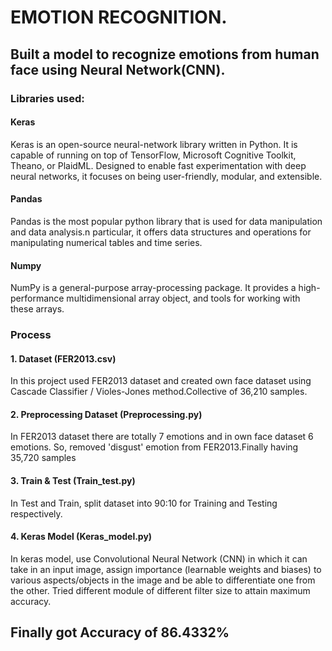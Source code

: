 # EMOTION RECOGNITION.
## Built a model to recognize emotions from human face using Neural Network(CNN). 

### Libraries used:
#### Keras
   Keras is an open-source neural-network library written in Python. It is capable of running on top of TensorFlow, Microsoft Cognitive 
   Toolkit, Theano, or PlaidML. Designed to enable fast experimentation with deep neural networks, it focuses on being user-friendly, 
   modular, and extensible.
   
#### Pandas
   Pandas is the most popular python library that is used for data manipulation and data analysis.n particular, it offers data structures 
   and operations for manipulating numerical tables and time series. 

#### Numpy
   NumPy is a general-purpose array-processing package. It provides a high-performance multidimensional array object, and tools for 
   working with these arrays.
   
   

### Process
#### 1. Dataset (FER2013.csv)
   In this project used FER2013 dataset and created own face dataset using Cascade Classifier / Violes-Jones method.Collective of 36,210      samples.

#### 2. Preprocessing Dataset (Preprocessing.py)
   In FER2013 dataset there are totally 7 emotions and in own face dataset 6 emotions. So, removed 'disgust' emotion from FER2013.Finally    having 35,720 samples
   
#### 3. Train & Test (Train_test.py)
   In Test and Train, split dataset into 90:10 for Training and Testing respectively.
   
#### 4. Keras Model (Keras_model.py)
   In keras model, use Convolutional Neural Network (CNN) in which it can take in an input image, assign importance (learnable weights and    biases) to various aspects/objects in the image and be able to differentiate one from the other. Tried different module of different      filter size to attain maximum accuracy.
## Finally got Accuracy of 86.4332%
